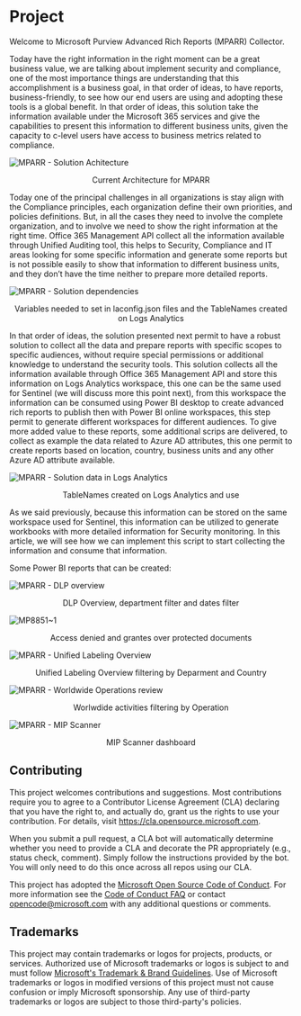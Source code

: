 # Project

Welcome to Microsoft Purview Advanced Rich Reports (MPARR) Collector.

Today have the right information in the right moment can be a great business value, we are talking about implement security and compliance, one of the most importance things are understanding that this accomplishment is a business goal, in that order of ideas, to have reports, business-friendly, to see how our end users are using and adopting these tools is a global benefit. In that order of ideas, this solution take the information available under the Microsoft 365 services and give the capabilities to present this information to different business units, given the capacity to c-level users have access to business metrics related to compliance.

![MPARR - Solution Achitecture](https://github.com/microsoft/Microsoft-Purview-Advanced-Rich-Reports-MPARR-Collector/assets/44684110/8b324ae4-27bf-4e38-9aaf-cc19cfee27a3)
<p align="center">Current Architecture for MPARR</p>

Today one of the principal challenges in all organizations is stay align with the Compliance principles, each organization define their own priorities, and policies definitions. But, in all the cases they need to involve the complete organization, and to involve we need to show the right information at the right time.
Office 365 Management API collect all the information available through Unified Auditing tool, this helps to Security, Compliance and IT areas looking for some specific information and generate some reports but is not possible easily to show that information to different business units, and they don’t have the time neither to prepare more detailed reports.

![MPARR - Solution dependencies](https://github.com/microsoft/Microsoft-Purview-Advanced-Rich-Reports-MPARR-Collector/assets/44684110/d2a303e1-2333-415a-ba0c-aae1b06972fb)
<p align="center">Variables needed to set in laconfig.json files and the TableNames created on Logs Analytics</p>
 
In that order of ideas, the solution presented next permit to have a robust solution to collect all the data and prepare reports with specific scopes to specific audiences, without require special permissions or additional knowledge to understand the security tools.
This solution collects all the information available through Office 365 Management API and store this information on Logs Analytics workspace, this one can be the same used for Sentinel (we will discuss more this point next), from this workspace the information can be consumed using Power BI desktop to create advanced rich reports to publish then with Power BI online workspaces, this step permit to generate different workspaces for different audiences. To give more added value to these reports, some additional scrips are delivered, to collect as example the data related to Azure AD attributes, this one permit to create reports based on location, country, business units and any other Azure AD attribute available.

![MPARR - Solution data in Logs Analytics](https://github.com/microsoft/Microsoft-Purview-Advanced-Rich-Reports-MPARR-Collector/assets/44684110/356c5f6a-8e31-40af-9b1a-398c1e4df4d0)
<p align="center">TableNames created on Logs Analytics and use</p>
 
As we said previously, because this information can be stored on the same workspace used for Sentinel, this information can be utilized to generate workbooks with more detailed information for Security monitoring.
In this article, we will see how we can implement this script to start collecting the information and consume that information.

Some Power BI reports that can be created:

![MPARR - DLP overview](https://user-images.githubusercontent.com/44684110/215560498-5438d724-baf1-4a03-aea2-3cce1d7a88c5.png)
<p align="center">DLP Overview, department filter and dates filter</p>

![MP8851~1](https://github.com/microsoft/Microsoft-Purview-Advanced-Rich-Reports-MPARR-Collector/assets/44684110/69d18aea-6549-47e6-9491-693d9c2a2f6d)
<p align="center">Access denied and grantes over protected documents</p>

![MPARR - Unified Labeling Overview](https://user-images.githubusercontent.com/44684110/215561587-7e9507a7-b6b6-46a0-b950-abd7450bc2a0.png)
<p align="center">Unified Labeling Overview filtering by Deparment and Country</p>

![MPARR - Worldwide Operations review](https://user-images.githubusercontent.com/44684110/215561913-5dd632d1-fdbc-4eaf-8a36-13c3c5773791.png)
<p align="center">Worlwdide activities filtering by Operation</p>

![MPARR - MIP Scanner](https://github.com/microsoft/Microsoft-Purview-Advanced-Rich-Reports-MPARR-Collector/assets/44684110/53fe5694-fbcd-4cf0-9cab-4a2cb055a633)
<p align="center">MIP Scanner dashboard</p>

## Contributing

This project welcomes contributions and suggestions.  Most contributions require you to agree to a
Contributor License Agreement (CLA) declaring that you have the right to, and actually do, grant us
the rights to use your contribution. For details, visit https://cla.opensource.microsoft.com.

When you submit a pull request, a CLA bot will automatically determine whether you need to provide
a CLA and decorate the PR appropriately (e.g., status check, comment). Simply follow the instructions
provided by the bot. You will only need to do this once across all repos using our CLA.

This project has adopted the [Microsoft Open Source Code of Conduct](https://opensource.microsoft.com/codeofconduct/).
For more information see the [Code of Conduct FAQ](https://opensource.microsoft.com/codeofconduct/faq/) or
contact [opencode@microsoft.com](mailto:opencode@microsoft.com) with any additional questions or comments.

## Trademarks

This project may contain trademarks or logos for projects, products, or services. Authorized use of Microsoft 
trademarks or logos is subject to and must follow 
[Microsoft's Trademark & Brand Guidelines](https://www.microsoft.com/en-us/legal/intellectualproperty/trademarks/usage/general).
Use of Microsoft trademarks or logos in modified versions of this project must not cause confusion or imply Microsoft sponsorship.
Any use of third-party trademarks or logos are subject to those third-party's policies.
